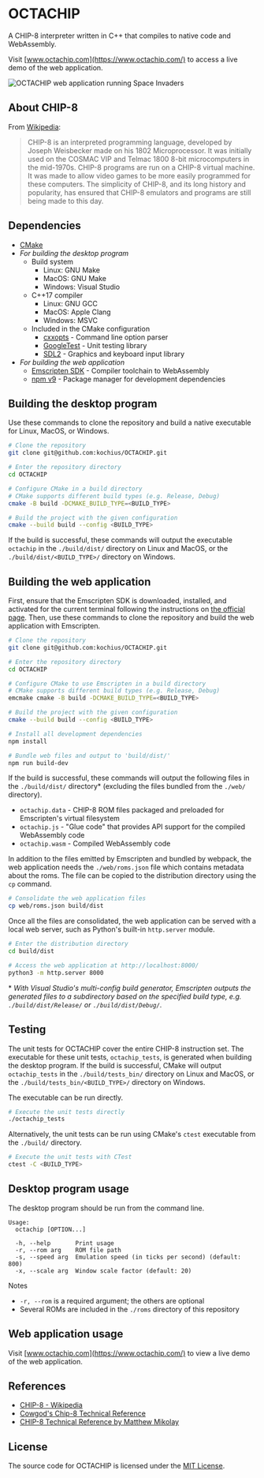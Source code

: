 # OCTACHIP

A CHIP-8 interpreter written in C++ that compiles to native code and WebAssembly.

Visit [www.octachip.com](https://www.octachip.com/) to access a live demo of the web application.

![OCTACHIP web application running Space Invaders](images/web_application.png "OCTACHIP Web Application")

## About CHIP-8

From [Wikipedia](https://en.wikipedia.org/wiki/CHIP-8):

> CHIP-8 is an interpreted programming language, developed by Joseph Weisbecker made on his 1802 Microprocessor. It was initially used on the COSMAC VIP and Telmac 1800 8-bit microcomputers in the mid-1970s. CHIP-8 programs are run on a CHIP-8 virtual machine. It was made to allow video games to be more easily programmed for these computers. The simplicity of CHIP-8, and its long history and popularity, has ensured that CHIP-8 emulators and programs are still being made to this day.

## Dependencies

- [CMake](https://cmake.org/)
- _For building the desktop program_
  - Build system
    - Linux: GNU Make
    - MacOS: GNU Make
    - Windows: Visual Studio
  - C++17 compiler
    - Linux: GNU GCC
    - MacOS: Apple Clang
    - Windows: MSVC
  - Included in the CMake configuration
    - [cxxopts](https://github.com/jarro2783/cxxopts) - Command line option parser
    - [GoogleTest](https://github.com/google/googletest) - Unit testing library
    - [SDL2](https://github.com/libsdl-org/SDL) - Graphics and keyboard input library
- _For building the web application_
  - [Emscripten SDK](https://emscripten.org/) - Compiler toolchain to WebAssembly
  - [npm v9](https://nodejs.org/) - Package manager for development dependencies

## Building the desktop program

Use these commands to clone the repository and build a native executable for Linux, MacOS, or Windows.

```bash
# Clone the repository
git clone git@github.com:kochius/OCTACHIP.git

# Enter the repository directory
cd OCTACHIP

# Configure CMake in a build directory
# CMake supports different build types (e.g. Release, Debug)
cmake -B build -DCMAKE_BUILD_TYPE=<BUILD_TYPE>

# Build the project with the given configuration
cmake --build build --config <BUILD_TYPE>
```

If the build is successful, these commands will output the executable `octachip` in the `./build/dist/` directory on Linux and MacOS, or the `./build/dist/<BUILD_TYPE>/` directory on Windows.

## Building the web application

First, ensure that the Emscripten SDK is downloaded, installed, and activated for the current terminal following the instructions on [the official page](https://emscripten.org/docs/getting_started/downloads.html). Then, use these commands to clone the repository and build the web application with Emscripten.

```bash
# Clone the repository
git clone git@github.com:kochius/OCTACHIP.git

# Enter the repository directory
cd OCTACHIP

# Configure CMake to use Emscripten in a build directory
# CMake supports different build types (e.g. Release, Debug)
emcmake cmake -B build -DCMAKE_BUILD_TYPE=<BUILD_TYPE>

# Build the project with the given configuration
cmake --build build --config <BUILD_TYPE>

# Install all development dependencies
npm install

# Bundle web files and output to 'build/dist/'
npm run build-dev
```

If the build is successful, these commands will output the following files in the `./build/dist/` directory\* (excluding the files bundled from the `./web/` directory).

- `octachip.data` - CHIP-8 ROM files packaged and preloaded for Emscripten's virtual filesystem
- `octachip.js` - "Glue code" that provides API support for the compiled WebAssembly code
- `octachip.wasm` - Compiled WebAssembly code

In addition to the files emitted by Emscripten and bundled by webpack, the web application needs the `./web/roms.json` file which contains metadata about the roms. The file can be copied to the distribution directory using the `cp` command.

```bash
# Consolidate the web application files
cp web/roms.json build/dist
```

Once all the files are consolidated, the web application can be served with a local web server, such as Python's built-in `http.server` module.

```bash
# Enter the distribution directory
cd build/dist

# Access the web application at http://localhost:8000/
python3 -m http.server 8000
```

\* _With Visual Studio's multi-config build generator, Emscripten outputs the generated files to a subdirectory based on the specified build type, e.g. `./build/dist/Release/` or `./build/dist/Debug/`._

## Testing

The unit tests for OCTACHIP cover the entire CHIP-8 instruction set. The executable for these unit tests, `octachip_tests`, is generated when building the desktop program. If the build is successful, CMake will output `octachip_tests` in the `./build/tests_bin/` directory on Linux and MacOS, or the `./build/tests_bin/<BUILD_TYPE>/` directory on Windows.

The executable can be run directly.

```bash
# Execute the unit tests directly
./octachip_tests
```

Alternatively, the unit tests can be run using CMake's `ctest` executable from the `./build/` directory.

```bash
# Execute the unit tests with CTest
ctest -C <BUILD_TYPE>
```

## Desktop program usage

The desktop program should be run from the command line.

```
Usage:
  octachip [OPTION...]

  -h, --help       Print usage
  -r, --rom arg    ROM file path
  -s, --speed arg  Emulation speed (in ticks per second) (default: 800)
  -x, --scale arg  Window scale factor (default: 20)
```

Notes

- `-r, --rom` is a required argument; the others are optional
- Several ROMs are included in the `./roms` directory of this repository

## Web application usage

Visit [www.octachip.com](https://www.octachip.com/) to view a live demo of the web application.

## References

- [CHIP-8 - Wikipedia](https://en.wikipedia.org/wiki/CHIP-8)
- [Cowgod's Chip-8 Technical Reference](http://devernay.free.fr/hacks/chip8/C8TECH10.HTM)
- [CHIP-8 Technical Reference by Matthew Mikolay](https://github.com/mattmikolay/chip-8/wiki/CHIP%E2%80%908-Technical-Reference)

## License

The source code for OCTACHIP is licensed under the [MIT License](LICENSE).
